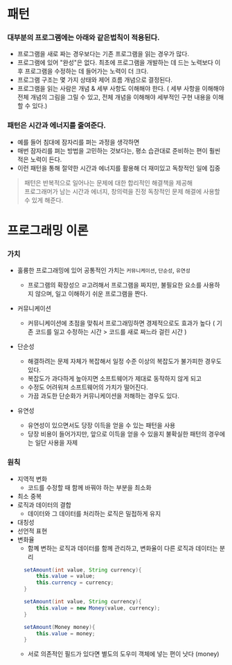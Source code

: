 # 패턴
### 대부분의 프로그램에는 아래와 같은법칙이 적용된다.
* 프로그램을 새로 짜는 경우보다는 기존 프로그램을 읽는 경우가 많다.
* 프로그램에 있어 "완성"은 없다. 최초에 프로그램을 개발하는 데 드는 노력보다 이후 프로그램을 수정하는 데 들어가는 노력이 더 크다.
* 프로그램 구조는 몇 가지 상태와 제어 흐름 개념으로 결정된다. 
* 프로그램을 읽는 사람은 개념 & 세부 사항도 이해해야 한다. ( 세부 사항을 이해해야 전체 개념의 그림을 그릴 수 있고, 전체 개념을 이해해야 세부적인 구현 내용을 이해할 수 있다.)


### 패턴은 시간과 에너지를 줄여준다. 
* 예를 들어 침대에 잠자리를 펴는 과정을 생각하면
* 매번 잠자리를 펴는 방법을 고민하는 것보다는, 평소 습관대로 준비하는 편이 훨씬 적은 노력이 든다.
* 이런 패턴을 통해 절약한 시간과 에너지를 활용해 더 재미있고 독창적인 일에 집중


> 패턴은 반복적으로 일어나는 문제에 대한 합리적인 해결책을 제공해  
> 프로그래머가 남는 시간과 에너지, 창의력을 진정 독창적인 문제 해결에 사용할 수 있게 해준다.
> 

# 프로그래밍 이론
### 가치
* 훌륭한 프로그래밍에 있어 공통적인 가치는 `커뮤니케이션`, `단순성`, `유연성`
  * 프로그램의 확장성으 ㄹ고려해서 프로그램을 짜지만, 불필요한 요소를 사용하지 않으며, 일고 이해하기 쉬운 프로그램을 짠다.

* 커뮤니케이션 
  * 커뮤니케이션에 초점을 맞춰서 프로그래밍하면 경제적으로도 효과가 높다 ( 기존 코드를 일고 수정하는 시간 > 코드를 새로 짜느라 걸린 시간 )

* 단순성 
  * 해결하려는 문제 자체가 복잡해서 일정 수준 이상의 복잡도가 불가피한 경우도 있다.
  * 복잡도가 과다하게 높아지면 소프트웨어가 제대로 동작하지 않게 되고
  * 수정도 어려워져 소프트웨어의 가치가 떨어진다.
  * 가끔 과도한 단순화가 커뮤니케이션을 저해하는 경우도 있다.

* 유연성
  * 유연성이 있으면서도 당장 이득을 얻을 수 있는 패턴을 사용
  * 당장 비용이 들어가지만, 앞으로 이득을 얻을 수 있을지 불확실한 패턴의 경우에는 일단 사용을 자제 

### 원칙
* 지역적 변화 
  * 코드를 수정할 때 함께 바꿔야 하는 부분을 최소화
* 최소 중복
* 로직과 데이터의 결합
  * 데이터와 그 데이터를 처리하는 로직은 밀접하게 유지
* 대칭성
* 선언적 표현 
* 변화율
  * 함꼐 변하는 로직과 데이터를 함께 관리하고, 변화율이 다른 로직과 데이터는 분리
  ```java
    setAmount(int value, String currency){
        this.value = value;
        this.currency = currency;
    }
  
    setAmount(int value, String currency){
        this.value = new Money(value, currency);
    }
  
    setAmount(Money money){
        this.value = money;
    }
  ```
  * 서로 의존적인 필드가 있다면 별도의 도우미 객체에 넣는 편이 낫다 (money)